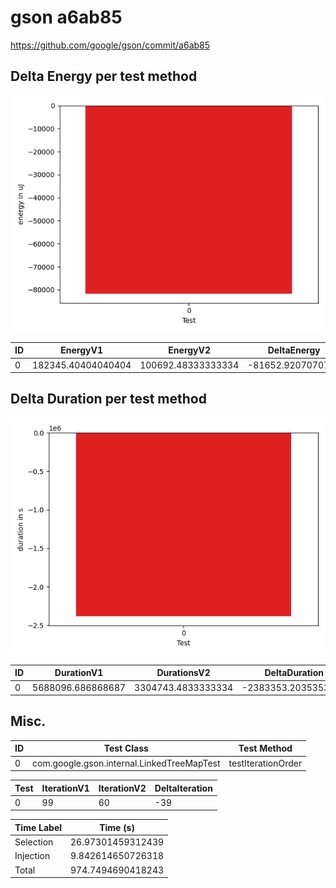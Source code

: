 # gson a6ab85


https://github.com/google/gson/commit/a6ab85



## Delta Energy per test method

![](./gson_delta_energy_0_v.png)


| ID | EnergyV1 | EnergyV2 | DeltaEnergy | σ |
| --- | --- | --- | --- | --- |
| 0 | 182345.40404040404 | 100692.48333333334 | -81652.9207070707 | 29038.465921413175 | 73497.89854127161 |

## Delta Duration per test method

![](./gson_delta_duration_0_v.png)


| ID | DurationV1 | DurationsV2 | DeltaDuration |
| --- | --- | --- | --- |
| 0 | 5688096.686868687 | 3304743.4833333334 | -2383353.2035353538 |

## Misc.

| ID | Test Class | Test Method |
| --- | --- | --- |
| 0 | com.google.gson.internal.LinkedTreeMapTest | testIterationOrder |




| Test | IterationV1 | IterationV2 | DeltaIteration |
| --- | --- | --- | --- |
| 0 | 99 | 60 | -39 |



| Time Label | Time (s) |
| --- | --- |
| Selection | 26.97301459312439 |
| Injection | 9.842614650726318 |
| Total | 974.7494690418243 |


